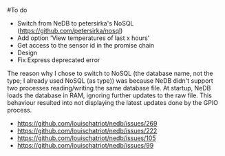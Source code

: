 #To do
- Switch from NeDB to petersirka's NoSQL (https://github.com/petersirka/nosql)
- Add option 'View temperatures of last x hours'
- Get access to the sensor id in the promise chain
- Design
- Fix Express deprecated error

The reason why I chose to switch to NoSQL (the database name, not the type; I already used NoSQL (as type)) was because NeDB didn't support two processes reading/writing the same database file. At startup, NeDB loads the database in RAM, ignoring further updates to the raw file. This behaviour resulted into not displaying the latest updates done by the GPIO process.
- https://github.com/louischatriot/nedb/issues/269
- https://github.com/louischatriot/nedb/issues/222
- https://github.com/louischatriot/nedb/issues/105
- https://github.com/louischatriot/nedb/issues/99